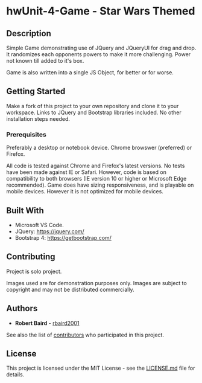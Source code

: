 # hwUnit-4-Game - Star Wars Themed

## Description
Simple Game demonstrating use of JQuery and JQueryUI for drag and drop. It randomizes each opponents powers to make it more challenging. Power not known till added to it's box. 

Game is also written into a single JS Object, for better or for worse. 

## Getting Started

Make a fork of this project to your own repository and clone it to your workspace. Links to JQuery and Bootstrap libraries included.  No other installation steps needed.

### Prerequisites
Preferably a desktop or notebook device. 
Chrome browswer (preferred) or Firefox.

All code is tested against Chrome and Firefox's latest versions. No tests have been made against IE or Safari. However, code is based on compatibility to both browsers (IE version 10 or higher or Microsoft Edge recommended). Game does have sizing responsiveness, and is playable on  mobile devices. However it is not optimized for mobile devices.

## Built With
* Microsoft VS Code.
* JQuery: https://jquery.com/
* Bootstrap 4:  https://getbootstrap.com/

## Contributing

Project is solo project.

Images used are for demonstration purposes only. Images are subject to copyright and may not be distributed commercially.

## Authors

* **Robert Baird** - [rbaird2001](https://github.com/rbaird2001)

See also the list of [contributors](https://github.com/rbaird2001/project/contributors) who participated in this project.

## License

This project is licensed under the MIT License - see the [LICENSE.md](LICENSE.md) file for details.
